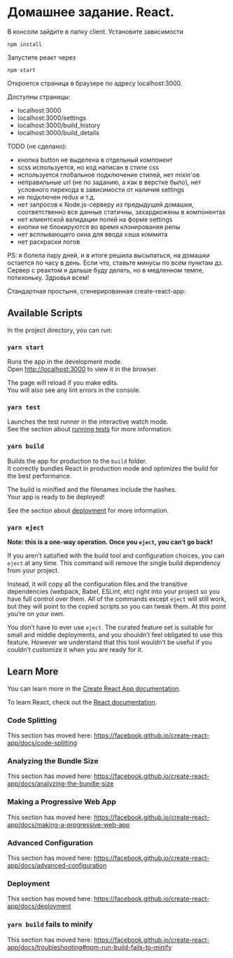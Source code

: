 # Домашнее задание. React.

В консоли зайдите в папку client. Установите зависимости
```
npm install
```

Запустите реакт через
```
npm start
```

Откроется страница в браузере по адресу localhost:3000.

Доступны страницы:
* localhost:3000
* localhost:3000/settings
* localhost:3000/build_history
* localhost:3000/build_details

TODO (не сделано):
* кнопка button не выделена в отдельный компонент
* scss используется, но код написан в стиле css
* используется глобальное подключение стилей, нет mixin'ов
* неправильные url (не по заданию, а как в верстке было), нет условного перехода в зависимости от наличия settings
* не подключен redux и т.д.
* нет запросов к Node.js-серверу из предыдущей домашки, соответственно все данные статичны, захардкожены в компонентах
* нет клиентской валидации полей на форме settings
* кнопки не блокируются во время клонирования репы
* нет всплывающего окна для ввода хэша коммита
* нет раскраски логов 

PS: я болела пару дней, и в итоге решила высыпаться, на домашки остается по часу в день. Если что, ставьте минусы по всем пунктам дз. Сервер с реактом и дальше буду делать, но в медленном темпе, потихоньку. Здровья всем!



Стандартная простыня, сгенерированная create-react-app:

## Available Scripts

In the project directory, you can run:

### `yarn start`

Runs the app in the development mode.<br />
Open [http://localhost:3000](http://localhost:3000) to view it in the browser.

The page will reload if you make edits.<br />
You will also see any lint errors in the console.

### `yarn test`

Launches the test runner in the interactive watch mode.<br />
See the section about [running tests](https://facebook.github.io/create-react-app/docs/running-tests) for more information.

### `yarn build`

Builds the app for production to the `build` folder.<br />
It correctly bundles React in production mode and optimizes the build for the best performance.

The build is minified and the filenames include the hashes.<br />
Your app is ready to be deployed!

See the section about [deployment](https://facebook.github.io/create-react-app/docs/deployment) for more information.

### `yarn eject`

**Note: this is a one-way operation. Once you `eject`, you can’t go back!**

If you aren’t satisfied with the build tool and configuration choices, you can `eject` at any time. This command will remove the single build dependency from your project.

Instead, it will copy all the configuration files and the transitive dependencies (webpack, Babel, ESLint, etc) right into your project so you have full control over them. All of the commands except `eject` will still work, but they will point to the copied scripts so you can tweak them. At this point you’re on your own.

You don’t have to ever use `eject`. The curated feature set is suitable for small and middle deployments, and you shouldn’t feel obligated to use this feature. However we understand that this tool wouldn’t be useful if you couldn’t customize it when you are ready for it.

## Learn More

You can learn more in the [Create React App documentation](https://facebook.github.io/create-react-app/docs/getting-started).

To learn React, check out the [React documentation](https://reactjs.org/).

### Code Splitting

This section has moved here: https://facebook.github.io/create-react-app/docs/code-splitting

### Analyzing the Bundle Size

This section has moved here: https://facebook.github.io/create-react-app/docs/analyzing-the-bundle-size

### Making a Progressive Web App

This section has moved here: https://facebook.github.io/create-react-app/docs/making-a-progressive-web-app

### Advanced Configuration

This section has moved here: https://facebook.github.io/create-react-app/docs/advanced-configuration

### Deployment

This section has moved here: https://facebook.github.io/create-react-app/docs/deployment

### `yarn build` fails to minify

This section has moved here: https://facebook.github.io/create-react-app/docs/troubleshooting#npm-run-build-fails-to-minify
